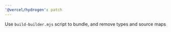 ```yaml
---
'@vercel/hydrogen': patch
---
```


Use `build-builder.mjs` script to bundle, and remove types and source maps
